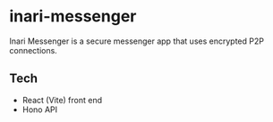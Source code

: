 # inari-messenger

Inari Messenger is a secure messenger app that uses encrypted P2P connections.

## Tech

- React (Vite) front end
- Hono API